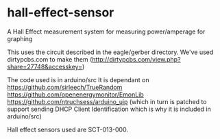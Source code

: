 # hall-effect-sensor
A Hall Effect measurement system for measuring power/amperage for graphing

This uses the circuit described in the eagle/gerber directory. 
We've used dirtypcbs.com to make them (http://dirtypcbs.com/view.php?share=27748&accesskey=)

The code used is in arduino/src
It is dependant on 
https://github.com/sirleech/TrueRandom
https://github.com/openenergymonitor/EmonLib 
https://github.com/ntruchsess/arduino_uip (which in turn is patched to support sending DHCP Client Identification which is why it is included in arduino/src)

Hall effect sensors used are SCT-013-000.

